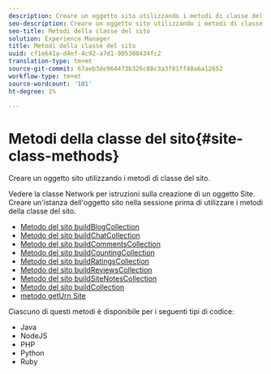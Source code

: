 ```yaml
---
description: Creare un oggetto sito utilizzando i metodi di classe del sito.
seo-description: Creare un oggetto sito utilizzando i metodi di classe del sito.
seo-title: Metodi della classe del sito
solution: Experience Manager
title: Metodi della classe del sito
uuid: cf1e641a-d4ef-4c92-a7d1-985380434fc2
translation-type: tm+mt
source-git-commit: 67aeb3de964473b326c88c3a3f81ff48a6a12652
workflow-type: tm+mt
source-wordcount: '101'
ht-degree: 1%

---
```



# Metodi della classe del sito{#site-class-methods}

Creare un oggetto sito utilizzando i metodi di classe del sito.

Vedere la classe Network per istruzioni sulla creazione di un oggetto Site. Creare un&#39;istanza dell&#39;oggetto sito nella sessione prima di utilizzare i metodi della classe del sito.

* [Metodo del sito buildBlogCollection](../c-installing-libraries/r-buildblogcollection-site-method.md#r_buildblogcollection_site_method)
* [Metodo del sito buildChatCollection](../c-installing-libraries/r-buildchatcollection-site-method.md#r_buildchatcollection_site_method)
* [Metodo del sito buildCommentsCollection](../c-installing-libraries/r-buildcommentscollection-site-method.md#r_buildcommentscollection_site_method)
* [Metodo del sito buildCountingCollection](../c-installing-libraries/r-buildcountingcollection-site-method.md#r_buildcountingcollection_site_method)
* [Metodo del sito buildRatingsCollection](../c-installing-libraries/r-buildratingscollection-site-method.md#r_buildratingscollection_site_method)
* [Metodo del sito buildReviewsCollection](../c-installing-libraries/r-buildreviewscollection-site-method.md#r_buildreviewscollection_site_method)
* [Metodo del sito buildSiteNotesCollection](../c-installing-libraries/r-buildsitenotescollection-site-method.md#r_buildsitenotescollection_site_method)
* [Metodo del sito buildCollection](../c-installing-libraries/r-buildcollection-site-method.md#r_buildcollection_site_method)
* [metodo getUrn Site](../c-installing-libraries/r-geturn-site-method.md#r_geturn_site_method)

Ciascuno di questi metodi è disponibile per i seguenti tipi di codice:

* Java
* NodeJS
* PHP
* Python
* Ruby

